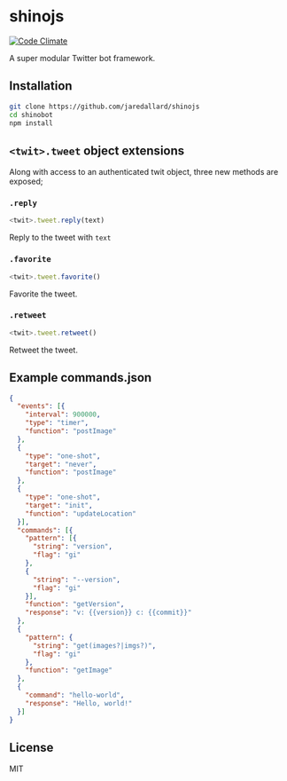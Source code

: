 # shinojs

[![Code Climate](https://codeclimate.com/github/jaredallard/shinojs/badges/gpa.svg)](https://codeclimate.com/github/jaredallard/shinojs)

A super modular Twitter bot framework.

## Installation

```bash
git clone https://github.com/jaredallard/shinojs
cd shinobot
npm install
```

## `<twit>.tweet` object extensions

Along with access to an authenticated twit object, three new methods are exposed;

### `.reply`

```js
<twit>.tweet.reply(text)
```

Reply to the tweet with `text`

### `.favorite`

```js
<twit>.tweet.favorite()
```

Favorite the tweet.

### `.retweet`

```js
<twit>.tweet.retweet()
```

Retweet the tweet.

## Example commands.json

```json
{
  "events": [{
    "interval": 900000,
    "type": "timer",
    "function": "postImage"
  },
  {
    "type": "one-shot",
    "target": "never",
    "function": "postImage"
  },
  {
    "type": "one-shot",
    "target": "init",
    "function": "updateLocation"
  }],
  "commands": [{
    "pattern": [{
      "string": "version",
      "flag": "gi"
    },
    {
      "string": "--version",
      "flag": "gi"
    }],
    "function": "getVersion",
    "response": "v: {{version}} c: {{commit}}"
  },
  {
    "pattern": {
      "string": "get(images?|imgs?)",
      "flag": "gi"
    },
    "function": "getImage"
  },
  {
    "command": "hello-world",
    "response": "Hello, world!"
  }]
}
```

## License

MIT
